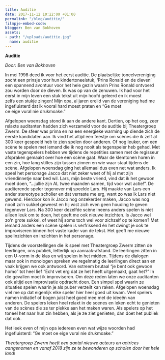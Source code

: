 ```yaml
---
title: Auditie
date: 2017-11-12 10:22:00 +01:00
permalink: "/blog/auditie/"
filmpje-embed-code: 
blogger: Ben van Bokhoven
assets:
- path: "/uploads/auditie.jpg"
  name: auditie
---
```


**Auditie**

*Door: Ben van Bokhoven*

In mei 1998 deed ik voor het eerst auditie. De plaatselijke toneelvereniging zocht een prinsje voor hun kindertoneelstuk, ‘Prins Ronald en de dieven’ een spannend avontuur voor het hele gezin waarin Prins Ronald ontvoerd zou worden door de dieven. Ik was op van de zenuwen. Ik had voor het eerst in mijn leven een stuk tekst uit mijn hoofd geleerd en ik moest zelfs een stukje zingen! Mijn opa, al jaren erelid van de vereniging had me ingefluisterd dat ik vooral hard moest praten en “Ge moet oe eige vural nie drukmoake.” 

Afgelopen woensdag stond ik aan de andere kant. Dertien, op het oog, zeer relaxte auditanten hadden zich verzameld voor de auditie bij Theatergroep Zwerm. De sfeer was prima en na een energieke warming up diende zich de eerste kandidaten aan. Ik vind het altijd een feestje om scènes die ik zelf al 300 keer gespeeld heb te zien spelen door anderen. Of nog leuker, om een scène te spelen met iemand die ik nog nooit als tegenspeler heb gehad. Met vaste tegenspelers hebben we tijdens de repetities samen met de regisseur afspraken gemaakt over hoe een scène gaat. Waar de klemtonen horen in een zin, hoe lang stiltes zijn tussen zinnen en wie waar staat tijdens de scène. Afgelopen woensdag ging het allemaal dus even net wat anders. Ik speel het personage Jacco dat niet zeker weet of hij al met zijn vriendinnetje naar bed wil. Lars, mijn beste vriend, vind dat ik het gewoon moet doen, “…jullie zijn AL twee maanden samen, tijd voor wat actie!”. De auditerende speler tegenover mij speelde Lars. Hij maakte van Lars een ander stereotype scholier en dat verraste me erg, want zo was ik Lars niet gewend. Hierdoor kon ik Jacco nog onzekerder maken, Jacco was nog nooit zo’n sukkel geweest en hij wist zich even geen houding te geven tegenover Lars.
Na 300 keer dezelfde scène ineens anders spelen is niet alleen leuk om te doen, het geeft me ook nieuwe inzichten. Is Jacco wel zo’n grote sukkel, of weet hij soms toch wel voor zichzelf op te komen? Met iemand anders een scène spelen is verfrissend én het dwingt je ook te improviseren binnen het vaste kader van de tekst. Het geeft me nieuwe spelinzichten en inzichten in het personage.

Tijdens de voorstellingen die ik speel met Theatergroep Zwerm zitten de leerlingen, ons publiek, letterlijk op aanraak-afstand. De leerlingen zitten in een U-vorm in de klas en wij spelen in het midden. Tijdens de dialogen maar ook in monologen spreken we regelmatig de leerlingen direct aan en vaak krijgen we ook antwoord. Van extreem brutaal “je bent ook gewoon homo” tot heel lief “Echt vet erg dat ze het heeft uitgemaakt, gaat het?” In die gevallen moet ik improviseren.
Om deze reden laten we onze auditanten ook altijd een improvisatie opdracht doen. Een simpel spel waarin ze situaties spelen waarin je als puber verzeilt kan raken. Afgelopen woensdag viel me op dat eigenlijk elke speler hier heel goed uit kwam. Veel spelers namen initiatief of bogen juist heel goed mee met de ideeën van anderen. De spelers leken heel relaxt in de scenes en leken echt te genieten van de scènes die ze ter plekke aan het maken waren. Als spelers op het toneel het naar hun zin hebben, als je ze ziet genieten, dan doet het publiek dat ook.

Het leek even of mijn opa iedereen even wat wijze woorden had ingefluisterd: “Ge moet oe eige vural nie drukmoake.” 


*Theatergroep Zwerm heeft een aantal nieuwe acteurs en actrices aangenomen en vanaf 2018 zijn ze te bewonderen op scholen door het hele land!*
